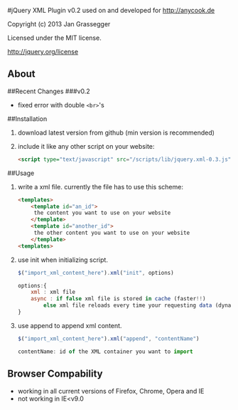 #jQuery XML Plugin v0.2
used on and developed for http://anycook.de

Copyright (c) 2013 Jan Grassegger

Licensed under the MIT license.

http://jquery.org/license

## About

 
##Recent Changes
###v0.2
- fixed error with double ```<br>```'s
 
 
##Installation
1. download latest version from github (min version is recommended)
2. include it like any other script on your website:

	```html
	<script type="text/javascript" src="/scripts/lib/jquery.xml-0.3.js"></script>
	```

##Usage
1. write a xml file. currently the file has to use this scheme:
	
	```html
	<templates>
		<template id="an_id">
		 the content you want to use on your website
		</template>
		<template id="another_id">
		 the other content you want to use on your website
		</template>
	<templates>
	```
	
2. use init when initializing script. 
	```javascript
	$("import_xml_content_here").xml("init", options)
	
	options:{
		xml : xml file
		async : if false xml file is stored in cache (faster!!) 
			else xml file reloads every time your requesting data (dynamically)
	}
	```
3. use append to append xml content.
	```javascript
	$("import_xml_content_here").xml("append", "contentName")
	
	contentName: id of the XML container you want to import
	```
	
	
## Browser Compability
- working in all current versions of Firefox, Chrome, Opera and IE
- not working in IE<v9.0
